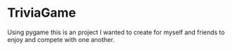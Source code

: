 # TriviaGame
Using pygame this is an project I wanted to create for myself and friends to enjoy and compete with one another.   
